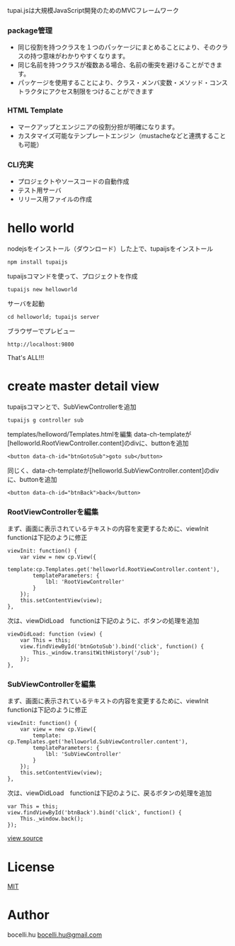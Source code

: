tupai.jsは大規模JavaScript開発のためのMVCフレームワーク

### package管理
* 同じ役割を持つクラスを１つのパッケージにまとめることにより、そのクラスの持つ意味がわかりやすくなります。
* 同じ名前を持つクラスが複数ある場合、名前の衝突を避けることができます。
* パッケージを使用することにより、クラス・メンバ変数・メソッド・コンストラクタにアクセス制限をつけることができます

### HTML Template
* マークアップとエンジニアの役割分担が明確になります。
* カスタマイズ可能なテンプレートエンジン（mustacheなどと連携することも可能）

### CLI充実
* プロジェクトやソースコードの自動作成
* テスト用サーバ
* リリース用ファイルの作成


# hello world

nodejsをインストール（ダウンロード）した上で、tupaijsをインストール

    npm install tupaijs

tupaijsコマンドを使って、プロジェクトを作成

    tupaijs new helloworld

サーバを起動

    cd helloworld; tupaijs server

ブラウザーでプレビュー

    http://localhost:9800

That's ALL!!!


# create master detail view

tupaijsコマンとで、SubViewControllerを追加

    tupaijs g controller sub

templates/helloword/Templates.htmlを編集
data-ch-templateが[helloworld.RootViewController.content]のdivに、buttonを追加

    <button data-ch-id="btnGotoSub">goto sub</button>

同じく、data-ch-templateが[helloworld.SubViewController.content]のdivに、buttonを追加

    <button data-ch-id="btnBack">back</button>

### RootViewControllerを編集

まず、画面に表示されているテキストの内容を変更するために、viewInit　functionは下記のように修正

    viewInit: function() {
        var view = new cp.View({
           template:cp.Templates.get('helloworld.RootViewController.content'),
            templateParameters: {
                lbl: 'RootViewController'
            }
        });
        this.setContentView(view);
    },

次は、viewDidLoad　functionは下記のように、ボタンの処理を追加

    viewDidLoad: function (view) {
        var This = this;
        view.findViewById('btnGotoSub').bind('click', function() {
            This._window.transitWithHistory('/sub');
        });
    },


### SubViewControllerを編集

まず、画面に表示されているテキストの内容を変更するために、viewInit　functionは下記のように修正

    viewInit: function() {
        var view = new cp.View({
            template: cp.Templates.get('helloworld.SubViewController.content'),
            templateParameters: {
                lbl: 'SubViewController'
            }
        });
        this.setContentView(view);
    },

次は、viewDidLoad　functionは下記のように、戻るボタンの処理を追加

    var This = this;
    view.findViewById('btnBack').bind('click', function() {
        This._window.back();
    });

[view source](examples/helloworld)

License
=========
[MIT](LICENSE)

Author
=========

bocelli.hu <bocelli.hu@gmail.com>

